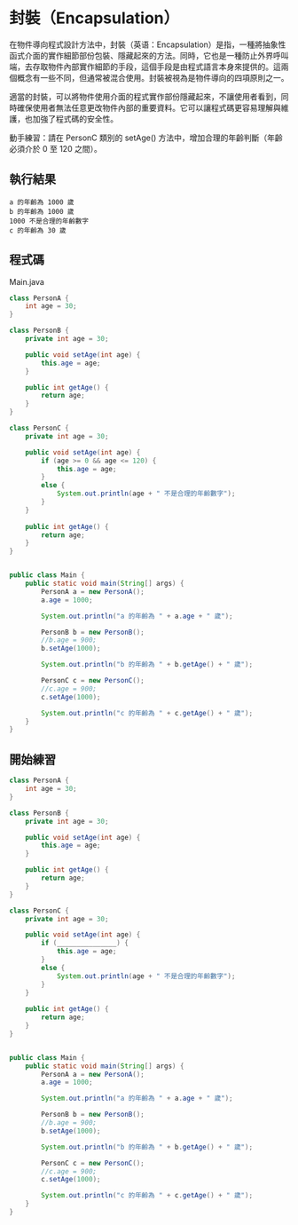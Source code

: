 # 封裝（Encapsulation）

在物件導向程式設計方法中，封裝（英语：Encapsulation）是指，一種將抽象性函式介面的實作細節部份包裝、隱藏起來的方法。同時，它也是一種防止外界呼叫端，去存取物件內部實作細節的手段，這個手段是由程式語言本身來提供的。這兩個概念有一些不同，但通常被混合使用。封裝被視為是物件導向的四項原則之一。

適當的封裝，可以將物件使用介面的程式實作部份隱藏起來，不讓使用者看到，同時確保使用者無法任意更改物件內部的重要資料。它可以讓程式碼更容易理解與維護，也加強了程式碼的安全性。

動手練習：請在 PersonC 類別的 setAge() 方法中，增加合理的年齡判斷（年齡必須介於 0 至 120 之間）。

## 執行結果

```
a 的年齡為 1000 歲
b 的年齡為 1000 歲
1000 不是合理的年齡數字
c 的年齡為 30 歲
```

## 程式碼

Main.java

```java
class PersonA {
    int age = 30;
}

class PersonB {
    private int age = 30;

    public void setAge(int age) {
        this.age = age;
    }

    public int getAge() {
        return age;
    }
}

class PersonC {
    private int age = 30;

    public void setAge(int age) {
        if (age >= 0 && age <= 120) {
            this.age = age;
        }
        else {
            System.out.println(age + " 不是合理的年齡數字");
        }
    }
    
    public int getAge() {
        return age;
    }
}


public class Main {
    public static void main(String[] args) {
        PersonA a = new PersonA();
        a.age = 1000;

        System.out.println("a 的年齡為 " + a.age + " 歲");

        PersonB b = new PersonB();
        //b.age = 900;
        b.setAge(1000);

        System.out.println("b 的年齡為 " + b.getAge() + " 歲");

        PersonC c = new PersonC();
        //c.age = 900;
        c.setAge(1000);

        System.out.println("c 的年齡為 " + c.getAge() + " 歲");
    }
}

```

## 開始練習

```java
class PersonA {
    int age = 30;
}

class PersonB {
    private int age = 30;

    public void setAge(int age) {
        this.age = age;
    }

    public int getAge() {
        return age;
    }
}

class PersonC {
    private int age = 30;

    public void setAge(int age) {
        if (_______________) {
            this.age = age;
        }
        else {
            System.out.println(age + " 不是合理的年齡數字");
        }
    }
    
    public int getAge() {
        return age;
    }
}


public class Main {
    public static void main(String[] args) {
        PersonA a = new PersonA();
        a.age = 1000;

        System.out.println("a 的年齡為 " + a.age + " 歲");

        PersonB b = new PersonB();
        //b.age = 900;
        b.setAge(1000);

        System.out.println("b 的年齡為 " + b.getAge() + " 歲");

        PersonC c = new PersonC();
        //c.age = 900;
        c.setAge(1000);

        System.out.println("c 的年齡為 " + c.getAge() + " 歲");
    }
}
```

